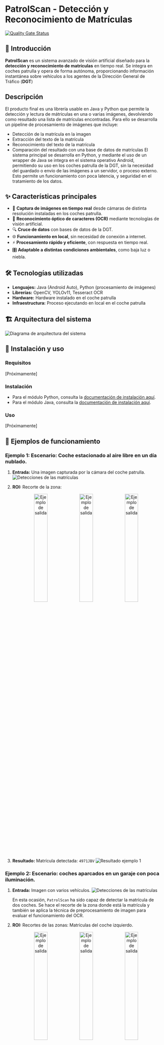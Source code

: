 # PatrolScan - Detección y Reconocimiento de Matrículas

[![Quality Gate Status](https://sonarcloud.io/api/project_badges/measure?project=AngelicaGuaman_AIVA_2025&metric=alert_status)](https://sonarcloud.io/summary/new_code?id=AngelicaGuaman_AIVA_2025)

## 🚓 Introducción
**PatrolScan** es un sistema avanzado de visión artificial diseñado para la **detección y reconocimiento de matrículas** en tiempo real. Se integra en coches patrulla y opera de forma autónoma, proporcionando información instantánea sobre vehículos a los agentes de la Dirección General de Tráfico (**DGT**)

## Descripción
El producto final es una librería usable en Java y Python que permite la detección y lectura de mátriculas en una o varias imágenes, devolviendo como resultado una lista de matrículas encontradas. Para ello se desarrolla un pipeline de procesamiento de imágenes que incluye:
- Detección de la matrícula en la imagen
- Extracción del texto de la matrícula
- Reconocimiento del texto de la matrícula
- Comparación del resultado con una base de datos de matrículas
El sistema principal se desarrolla en Python, y mediante el uso de un wrapper de Java se integra en el sistema operativo Android, permitiendo su uso en los coches patrulla de la DGT, sin la necesidad del guardado o envio de las imágenes a un servidor, o proceso externo. Esto permite un funcionamiento con poca latencia, y seguridad en el tratamiento de los datos.

## ✨ Características principales
- 📸 **Captura de imágenes en tiempo real** desde cámaras de distinta resolución instaladas en los coches patrulla.
- 🤖 **Reconocimiento óptico de caracteres (OCR)** mediante tecnologías de visión artificial.
- 🔍 **Cruce de datos** con bases de datos de la DGT.
- 🌐 **Funcionamiento en local**, sin necesidad de conexión a internet.
- ⚡ **Procesamiento rápido y eficiente**, con respuesta en tiempo real.
- 🎛 **Adaptable a distintas condiciones ambientales**, como baja luz o niebla.

## 🛠 Tecnologías utilizadas
- **Lenguajes:** Java (Android Auto), Python (procesamiento de imágenes)
- **Librerías:** OpenCV, YOLOv11, Tesseract OCR
- **Hardware:** Hardware instalado en el coche patrulla
- **Infraestructura:** Proceso ejecutando en local en el coche patrulla

## 🏗 Arquitectura del sistema
![Diagrama de arquitectura del sistema](images/diagramaPatrolScan.svg)

## 🚀 Instalación y uso
### Requisitos
[Próximamente]

### Instalación
- Para el módulo Python, consulta la [documentación de instalación aquí](python/README.md).<br>
- Para el módulo Java, consulta la [documentación de instalación aquí](patrol-scan/README.md).

### Uso
[Próximamente]


## 📸 Ejemplos de funcionamiento

### Ejemplo 1: Escenario: Coche estacionado al aire libre en un día nublado.
1. **Entrada:** Una imagen capturada por la cámara del coche patrulla.
    ![Detecciones de las matrículas](documentation/ejemplos/ejemplo1/detecciones.jpg)

2. **ROI:** Recorte de la zona:
   <p align="center">
        <img src="documentation/ejemplos/ejemplo1/matricula_0_original.jpg" alt="Ejemplo de salida" width="30%">
        <img src="documentation/ejemplos/ejemplo1/matricula_0_preprocesada_easyocr.jpg" alt="Ejemplo de salida" width="30%">
        <img src="documentation/ejemplos/ejemplo1/matricula_0_preprocesada_tesseract.jpg" alt="Ejemplo de salida" width="30%">
    </p>

3. **Resultado:** Matrícula detectada: `4971JBV`
    ![Resultado ejemplo 1](documentation/ejemplos/ejemplo1/resultado.png)

### Ejemplo 2: Escenario: coches aparcados en un garaje con poca iluminación.
1. **Entrada:** Imagen con varios vehículos.
   ![Detecciones de las matrículas](documentation/ejemplos/ejemplo2/detecciones.jpg)

    En esta ocasión, `PatrolScan` ha sido capaz de detectar la matrícula de dos coches.
    Se hace el recorte de la zona donde está la matrícula y también se aplica la técnica de preprocesamiento de imagen para evaluar el funcionamiento del OCR.

2. **ROI:** Recortes de las zonas:
   Matrículas del coche izquierdo.

   <p align="center">
        <img src="documentation/ejemplos/ejemplo2/matricula_0_original.jpg" alt="Ejemplo de salida" width="30%">
        <img src="documentation/ejemplos/ejemplo2/matricula_0_preprocesada_easyocr.jpg" alt="Ejemplo de salida" width="30%">
        <img src="documentation/ejemplos/ejemplo2/matricula_0_preprocesada_tesseract.jpg" alt="Ejemplo de salida" width="30%">
    </p>

    Matrículas del coche derecho.

   <p align="center">
        <img src="documentation/ejemplos/ejemplo2/matricula_1_original.jpg" alt="Ejemplo de salida" width="30%">
        <img src="documentation/ejemplos/ejemplo2/matricula_1_preprocesada_easyocr.jpg" alt="Ejemplo de salida" width="30%">
        <img src="documentation/ejemplos/ejemplo2/matricula_1_preprocesada_tesseract.jpg" alt="Ejemplo de salida" width="30%">
    </p>

3. **Resultado:** Matrículas detectadas: `8846MLV`, `5429DFM`
    ![Resultado ejemplo 1](documentation/ejemplos/ejemplo2/resultado.png)

## 🏗 Diagramas UML

### Diagrama de clases

#### Diagrama de clases del módulo Python

![Diagrama de clases del módulo Python](documentation/diagram/clases/DiagramaDeClasePython.jpg)

#### Diagrama de clases del módulo Java

![Diagrama de clases del módulo Java](documentation/diagram/clases/DiagramaClasesJava.jpg)

### Diagrama de secuencia

#### Diagrama de secuencia del módulo Python

![Diagrama de secuencia del módulo Python](documentation/diagram/secuencia/DiagramaDeSecuenciaPython.jpg)

#### Diagrama de secuencia del módulo Java

![Diagrama de secuencia del módulo Java](documentation/diagram/secuencia/DiagramaDeSecuenciaPython.jpg)

### Diagrama de actividad

#### Diagrama de actividad del módulo Python

![Diagrama de actividad del módulo Python](documentation/diagram/actividad/DiagramaDeActividadPython.jpg)

#### Diagrama de actividad del módulo Java

![Diagrama de actividad del módulo Java](documentation/diagram/actividad/DiagramaActividadJava.jpg)
